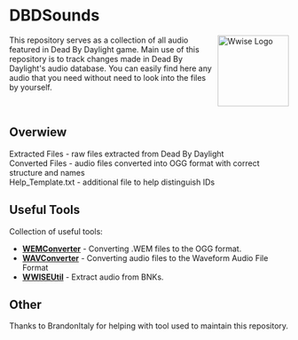 # DBDSounds
<img src="https://i.imgur.com/pBGzNxL.png" align="right" alt="Wwise Logo" width="128" height="128">

This repository serves as a collection of all audio featured in Dead By Daylight game. Main use of this repository is to track changes made in Dead By Daylight's audio database.
You can easily find here any audio that you need without need to look into the files by yourself. 

‎

## Overwiew

Extracted Files - raw files extracted from Dead By Daylight<br>
Converted Files - audio files converted into OGG format with correct structure and names<br>
Help_Template.txt - additional file to help distinguish IDs


## Useful Tools

Collection of useful tools:
* **[WEMConverter](https://www.mediafire.com/file/pr0e7w2a0no8oes/WemConverter.rar/file)** - Converting .WEM files to the OGG format.
* **[WAVConverter](https://audio.online-convert.com/convert-to-wav)** - Converting audio files to the Waveform Audio File Format
* **[WWISEUtil](https://github.com/hpxro7/wwiseutil/releases/download/1.1/wwiseutil-gui.exe)** - Extract audio from BNKs.

## Other

Thanks to BrandonItaly for helping with tool used to maintain this repository.
